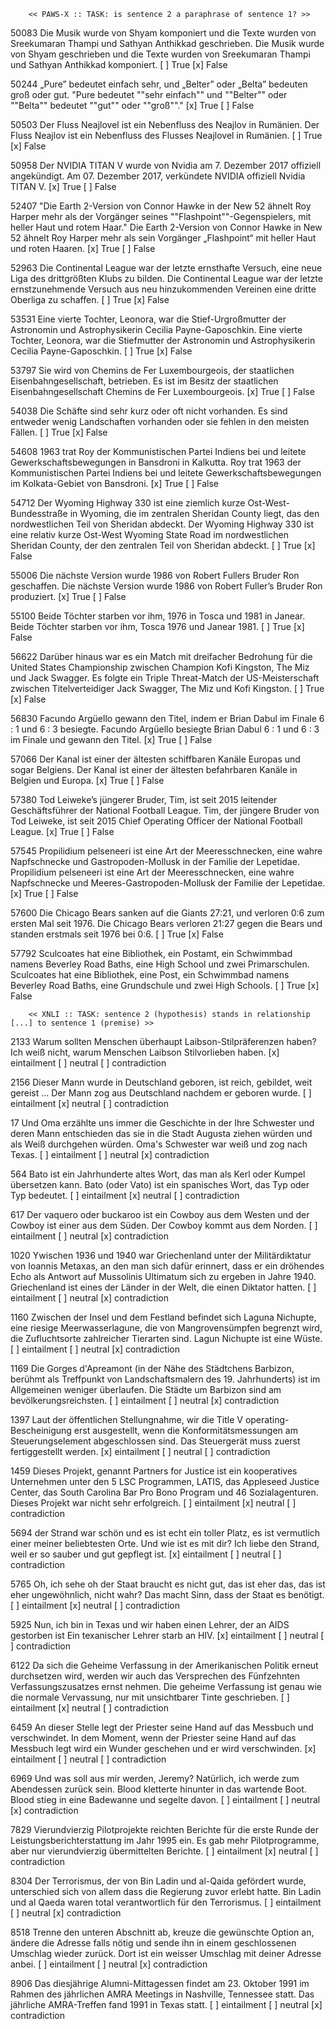         << PAWS-X :: TASK: is sentence 2 a paraphrase of sentence 1? >>

50083	Die Musik wurde von Shyam komponiert und die Texte wurden von Sreekumaran Thampi und Sathyan Anthikkad geschrieben.
        Die Musik wurde von Shyam geschrieben und die Texte wurden von Sreekumaran Thampi und Sathyan Anthikkad komponiert.
        [ ] True
        [x] False

50244	„Pure” bedeutet einfach sehr, und „Belter” oder „Belta” bedeuten groß oder gut.
        "Pure bedeutet ""sehr einfach"" und ""Belter"" oder ""Belta"" bedeutet ""gut"" oder ""groß""."
        [x] True
        [ ] False

50503	Der Fluss Neajlovel ist ein Nebenfluss des Neajlov in Rumänien.
        Der Fluss Neajlov ist ein Nebenfluss des Flusses Neajlovel in Rumänien.
        [ ] True
        [x] False

50958	Der NVIDIA TITAN V wurde von Nvidia am 7. Dezember 2017 offiziell angekündigt.
        Am 07. Dezember 2017, verkündete NVIDIA offiziell Nvidia TITAN V.
        [x] True
        [ ] False

52407	"Die Earth 2-Version von Connor Hawke in der New 52 ähnelt Roy Harper mehr als der Vorgänger seines ""Flashpoint""-Gegenspielers, mit heller Haut und rotem Haar."
        Die Earth 2-Version von Connor Hawke in New 52 ähnelt Roy Harper mehr als sein Vorgänger „Flashpoint“ mit heller Haut und roten Haaren.
        [x] True
        [ ] False

52963	Die Continental League war der letzte ernsthafte Versuch, eine neue Liga des drittgrößten Klubs zu bilden.
        Die Continental League war der letzte ernstzunehmende Versuch aus neu hinzukommenden Vereinen eine dritte Oberliga zu schaffen.
        [ ] True
        [x] False

53531	Eine vierte Tochter, Leonora, war die Stief-Urgroßmutter der Astronomin und Astrophysikerin Cecilia Payne-Gaposchkin.
        Eine vierte Tochter, Leonora, war die Stiefmutter der Astronomin und Astrophysikerin Cecilia Payne-Gaposchkin.
        [ ] True
        [x] False

53797	Sie wird von Chemins de Fer Luxembourgeois, der staatlichen Eisenbahngesellschaft, betrieben.
        Es ist im Besitz der staatlichen Eisenbahngesellschaft Chemins de Fer Luxembourgeois.
        [x] True
        [ ] False

54038	Die Schäfte sind sehr kurz oder oft nicht vorhanden.
        Es sind entweder wenig Landschaften vorhanden oder sie fehlen in den meisten Fällen.
        [ ] True
        [x] False

54608	1963 trat Roy der Kommunistischen Partei Indiens bei und leitete Gewerkschaftsbewegungen in Bansdroni in Kalkutta.
        Roy trat 1963 der Kommunistischen Partei Indiens bei und leitete Gewerkschaftsbewegungen im Kolkata-Gebiet von Bansdroni.
        [x] True
        [ ] False

54712	Der Wyoming Highway 330 ist eine ziemlich kurze Ost-West-Bundesstraße in Wyoming, die im zentralen Sheridan County liegt, das den nordwestlichen Teil von Sheridan abdeckt.
        Der Wyoming Highway 330 ist eine relativ kurze Ost-West Wyoming State Road im nordwestlichen Sheridan County, der den zentralen Teil von Sheridan abdeckt.
        [ ] True
        [x] False

55006	Die nächste Version wurde 1986 von Robert Fullers Bruder Ron geschaffen.
        Die nächste Version wurde 1986 von Robert Fuller’s Bruder Ron produziert.
        [x] True
        [ ] False

55100	Beide Töchter starben vor ihm, 1976 in Tosca und 1981 in Janear.
        Beide Töchter starben vor ihm, Tosca 1976 und Janear 1981.
        [ ] True
        [x] False

56622	Darüber hinaus war es ein Match mit dreifacher Bedrohung für die United States Championship zwischen Champion Kofi Kingston, The Miz und Jack Swagger.
        Es folgte ein Triple Threat-Match der US-Meisterschaft zwischen Titelverteidiger Jack Swagger, The Miz und Kofi Kingston.
        [ ] True
        [x] False

56830	Facundo Argüello gewann den Titel, indem er Brian Dabul im Finale 6 : 1 und 6 : 3 besiegte.
        Facundo Argüello besiegte Brian Dabul 6 : 1 und 6 : 3 im Finale und gewann den Titel.
        [x] True
        [ ] False

57066	Der Kanal ist einer der ältesten schiffbaren Kanäle Europas und sogar Belgiens.
        Der Kanal ist einer der ältesten befahrbaren Kanäle in Belgien und Europa.
        [x] True
        [ ] False

57380	Tod Leiweke’s jüngerer Bruder, Tim, ist seit 2015 leitender Geschäftsführer der National Football League.
        Tim, der jüngere Bruder von Tod Leiweke, ist seit 2015 Chief Operating Officer der National Football League.
        [x] True
        [ ] False

57545	Propilidium pelseneeri ist eine Art der Meeresschnecken, eine wahre Napfschnecke und Gastropoden-Mollusk in der Familie der Lepetidae.
        Propilidium pelseneeri ist eine Art der Meeresschnecken, eine wahre Napfschnecke und Meeres-Gastropoden-Mollusk der Familie der Lepetidae.
        [x] True
        [ ] False

57600	Die Chicago Bears sanken auf die Giants 27:21, und verloren 0:6 zum ersten Mal seit 1976.
        Die Chicago Bears verloren 21:27 gegen die Bears und standen erstmals seit 1976 bei 0:6.
        [ ] True
        [x] False

57792	Sculcoates hat eine Bibliothek, ein Postamt, ein  Schwimmbad namens Beverley Road Baths, eine High School und zwei Primarschulen.
        Sculcoates hat eine Bibliothek, eine Post, ein Schwimmbad namens Beverley Road Baths, eine Grundschule und zwei High Schools.
        [ ] True
        [x] False





        << XNLI :: TASK: sentence 2 (hypothesis) stands in relationship [...] to sentence 1 (premise) >>

2133	Warum sollten Menschen überhaupt Laibson-Stilpräferenzen haben?
        Ich weiß nicht, warum Menschen Laibson Stilvorlieben haben.
        [x] eintailment
        [ ] neutral
        [ ] contradiction

2156	Dieser Mann wurde in Deutschland geboren, ist reich, gebildet, weit gereist ...
        Der Mann zog aus Deutschland nachdem er geboren wurde.
        [ ] eintailment
        [x] neutral
        [ ] contradiction

17	    Und Oma erzählte uns immer die Geschichte in der Ihre Schwester und deren Mann entschieden das sie in die Stadt Augusta ziehen würden und als Weiß durchgehen würden.
        Oma's Schwester war weiß und zog nach Texas.
        [ ] eintailment
        [ ] neutral
        [x] contradiction

564	    Bato ist ein Jahrhunderte altes Wort, das man als Kerl oder Kumpel übersetzen kann.
        Bato (oder Vato) ist ein spanisches Wort, das Typ oder Typ bedeutet.
        [ ] eintailment
        [x] neutral
        [ ] contradiction

617	    Der vaquero oder buckaroo ist ein Cowboy aus dem Westen und der Cowboy ist einer aus dem Süden.
        Der Cowboy kommt aus dem Norden.
        [ ] eintailment
        [ ] neutral
        [x] contradiction

1020	Ywischen 1936 und 1940 war Griechenland unter der Militärdiktatur von Ioannis Metaxas, an den man sich dafür erinnert, dass er ein dröhendes Echo als Antwort auf Mussolinis Ultimatum sich zu ergeben in Jahre 1940.
        Griechenland ist eines der Länder in der Welt, die einen Diktator hatten.
        [ ] eintailment
        [ ] neutral
        [x] contradiction

1160	Zwischen der Insel und dem Festland befindet sich Laguna Nichupte, eine riesige Meerwasserlagune, die von Mangrovensümpfen begrenzt wird, die Zufluchtsorte zahlreicher Tierarten sind.
        Lagun Nichupte ist eine Wüste.
        [ ] eintailment
        [ ] neutral
        [x] contradiction

1169	Die Gorges d'Apreamont (in der Nähe des Städtchens Barbizon, berühmt als Treffpunkt von Landschaftsmalern des 19. Jahrhunderts) ist im Allgemeinen weniger überlaufen.
        Die Städte um Barbizon sind am bevölkerungsreichsten.
        [ ] eintailment
        [ ] neutral
        [x] contradiction

1397	Laut der öffentlichen Stellungnahme, wir die Title V operating-Bescheinigung erst ausgestellt, wenn die Konformitätsmessungen am Steuerungselement abgeschlossen sind.
        Das Steuergerät muss zuerst fertiggestellt werden.
        [x] eintailment
        [ ] neutral
        [ ] contradiction

1459	Dieses Projekt, genannt Partners for Justice ist ein kooperatives Unternehmen unter den 5 LSC Programmen, LATIS, das Appleseed Justice Center, das South Carolina Bar Pro Bono Program und 46 Sozialagenturen.
        Dieses Projekt war nicht sehr erfolgreich.
        [ ] eintailment
        [x] neutral
        [ ] contradiction

5694	der Strand war schön und es ist echt ein toller Platz, es ist vermutlich einer meiner beliebtesten Orte. Und wie ist es mit dir?
        Ich liebe den Strand, weil er so sauber und gut gepflegt ist.
        [x] eintailment
        [ ] neutral
        [ ] contradiction

5765	Oh, ich sehe oh der Staat braucht es nicht gut, das ist eher das, das ist eher ungewöhnlich, nicht wahr?
        Das macht Sinn, dass der Staat es benötigt.
        [ ] eintailment
        [x] neutral
        [ ] contradiction

5925	Nun, ich bin in Texas und wir haben einen Lehrer, der an AIDS gestorben ist
        Ein texanischer Lehrer starb an HIV.
        [x] eintailment
        [ ] neutral
        [ ] contradiction

6122	Da sich die Geheime Verfassung in der Amerikanischen Politik erneut durchsetzen wird, werden wir auch das Versprechen des Fünfzehnten Verfassungszusatzes ernst nehmen.
        Die geheime Verfassung ist genau wie die normale Vervassung, nur mit unsichtbarer Tinte geschrieben.
        [ ] eintailment
        [x] neutral
        [ ] contradiction

6459	An dieser Stelle legt der Priester seine Hand auf das Messbuch und verschwindet.
        In dem Moment, wenn der Priester seine Hand auf das Messbuch legt wird ein Wunder geschehen und er wird verschwinden.
        [x] eintailment
        [ ] neutral
        [ ] contradiction

6969	Und was soll aus mir werden, Jeremy? Natürlich, ich werde zum Abendessen zurück sein.  Blood kletterte hinunter in das wartende Boot.
        Blood stieg in eine Badewanne und segelte davon.
        [ ] eintailment
        [ ] neutral
        [x] contradiction

7829	Vierundvierzig Pilotprojekte reichten Berichte für die erste Runde der Leistungsberichterstattung im Jahr 1995 ein.
        Es gab mehr Pilotprogramme, aber nur vierundvierzig übermittelten Berichte.
        [ ] eintailment
        [x] neutral
        [ ] contradiction

8304	Der Terrorismus, der von Bin Ladin und al-Qaida gefördert wurde, unterschied sich von allem dass die Regierung zuvor erlebt hatte.
        Bin Ladin und al Qaeda waren total verantwortlich für den Terrorismus.
        [ ] eintailment
        [ ] neutral
        [x] contradiction

8518	Trenne den unteren Abschnitt ab, kreuze die gewünschte Option an, ändere die Adresse falls nötig und sende ihn in einem geschlossenen Umschlag wieder zurück.
        Dort ist ein weisser Umschlag mit deiner Adresse anbei.
        [ ] eintailment
        [ ] neutral
        [x] contradiction

8906	Das diesjährige Alumni-Mittagessen findet am 23. Oktober 1991 im Rahmen des jährlichen AMRA Meetings in Nashville, Tennessee statt.
        Das jährliche AMRA-Treffen fand 1991 in Texas statt.
        [ ] eintailment
        [ ] neutral
        [x] contradiction

